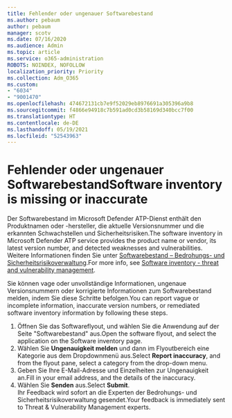 ```yaml
---
title: Fehlender oder ungenauer Softwarebestand
ms.author: pebaum
author: pebaum
manager: scotv
ms.date: 07/16/2020
ms.audience: Admin
ms.topic: article
ms.service: o365-administration
ROBOTS: NOINDEX, NOFOLLOW
localization_priority: Priority
ms.collection: Adm_O365
ms.custom:
- "6034"
- "9001470"
ms.openlocfilehash: 474672131cb7e9f52029eb8976691a305396a9b8
ms.sourcegitcommit: f4866e94918c7b591ad0cd3b58169d340bcc7f00
ms.translationtype: HT
ms.contentlocale: de-DE
ms.lasthandoff: 05/19/2021
ms.locfileid: "52543963"
---
```

# <a name="software-inventory-is-missing-or-inaccurate"></a><span data-ttu-id="43925-102">Fehlender oder ungenauer Softwarebestand</span><span class="sxs-lookup"><span data-stu-id="43925-102">Software inventory is missing or inaccurate</span></span>

<span data-ttu-id="43925-103">Der Softwarebestand im Microsoft Defender ATP-Dienst enthält den Produktnamen oder -hersteller, die aktuelle Versionsnummer und die erkannten Schwachstellen und Sicherheitsrisiken.</span><span class="sxs-lookup"><span data-stu-id="43925-103">The software inventory in Microsoft Defender ATP service provides the product name or vendor, its latest version number, and detected weaknesses and vulnerabilities.</span></span> <span data-ttu-id="43925-104">Weitere Informationen finden Sie unter [Softwarebestand – Bedrohungs- und Sicherheitsrisikoverwaltung](/windows/security/threat-protection/microsoft-defender-atp/tvm-software-inventory).</span><span class="sxs-lookup"><span data-stu-id="43925-104">For more info, see [Software inventory - threat and vulnerability management](/windows/security/threat-protection/microsoft-defender-atp/tvm-software-inventory).</span></span>

<span data-ttu-id="43925-105">Sie können vage oder unvollständige Informationen, ungenaue Versionsnummern oder korrigierte Informationen zum Softwarebestand melden, indem Sie diese Schritte befolgen.</span><span class="sxs-lookup"><span data-stu-id="43925-105">You can report vague or incomplete information, inaccurate version numbers, or remediated software inventory information by following these steps.</span></span>  

1. <span data-ttu-id="43925-106">Öffnen Sie das Softwareflyout, und wählen Sie die Anwendung auf der Seite "Softwarebestand" aus.</span><span class="sxs-lookup"><span data-stu-id="43925-106">Open the software flyout, and select the application on the Software inventory page.</span></span>
2. <span data-ttu-id="43925-107">Wählen Sie **Ungenauigkeit melden** und dann im Flyoutbereich eine Kategorie aus dem Dropdownmenü aus.</span><span class="sxs-lookup"><span data-stu-id="43925-107">Select **Report inaccuracy**, and from the flyout pane, select a category from the drop-down menu.</span></span>
3. <span data-ttu-id="43925-108">Geben Sie Ihre E-Mail-Adresse und Einzelheiten zur Ungenauigkeit an.</span><span class="sxs-lookup"><span data-stu-id="43925-108">Fill in your email address, and the details of the inaccuracy.</span></span>
4. <span data-ttu-id="43925-109">Wählen Sie **Senden** aus.</span><span class="sxs-lookup"><span data-stu-id="43925-109">Select **Submit**.</span></span></br>
    <span data-ttu-id="43925-110">Ihr Feedback wird sofort an die Experten der Bedrohungs- und Sicherheitsrisikoverwaltung gesendet.</span><span class="sxs-lookup"><span data-stu-id="43925-110">Your feedback is immediately sent to Threat & Vulnerability Management experts.</span></span>